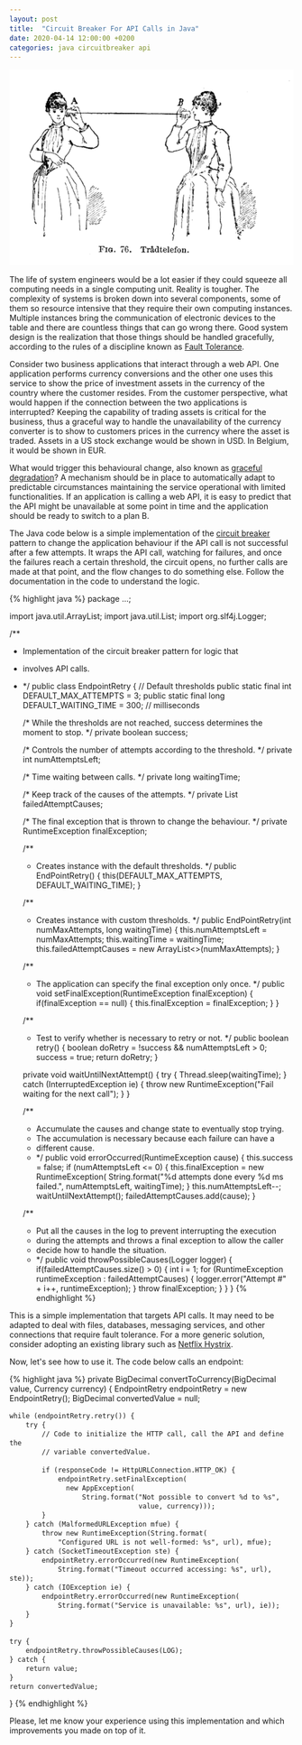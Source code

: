 ```yaml
---
layout: post
title:  "Circuit Breaker For API Calls in Java"
date: 2020-04-14 12:00:00 +0200
categories: java circuitbreaker api
---
```


![Tin Can Telephone](/images/posts/unreliable-api-call.png)

The life of system engineers would be a lot easier if they could squeeze all computing needs in a single computing unit. Reality is tougher. The complexity of systems is broken down into several components, some of them so resource intensive that they require their own computing instances. Multiple instances bring the communication of electronic devices to the table and there are countless things that can go wrong there. Good system design is the realization that those things should be handled gracefully, according to the rules of a discipline known as [Fault Tolerance].

<!-- more -->

Consider two business applications that interact through a web API. One application performs currency conversions and the other one uses this service to show the price of investment assets in the currency of the country where the customer resides. From the customer perspective, what would happen if the connection between the two applications is interrupted? Keeping the capability of trading assets is critical for the business, thus a graceful way to handle the unavailability of the currency converter is to show to customers prices in the currency where the asset is traded. Assets in a US stock exchange would be shown in USD. In Belgium, it would be shown in EUR.

What would trigger this behavioural change, also known as [graceful degradation]? A mechanism should be in place to automatically adapt to predictable circumstances maintaining the service operational with limited functionalities. If an application is calling a web API, it is easy to predict that the API might be unavailable at some point in time and the application should be ready to switch to a plan B.

The Java code below is a simple implementation of the [circuit breaker] pattern to change the application behaviour if the API call is not successful after a few attempts. It wraps the API call, watching for failures, and once the failures reach a certain threshold, the circuit opens, no further calls are made at that point, and the flow changes to do something else. Follow the documentation in the code to understand the logic.

{% highlight java %}
package ...;

import java.util.ArrayList;
import java.util.List;
import org.slf4j.Logger;

/**
 * Implementation of the circuit breaker pattern for logic that
 * involves API calls.
 * */
public class EndpointRetry {
    // Default thresholds
    public static final int DEFAULT_MAX_ATTEMPTS = 3;
    public static final long DEFAULT_WAITING_TIME = 300; // milliseconds

    /* While the thresholds are not reached, success determines the moment
       to stop. */
    private boolean success;

    /* Controls the number of attempts according to the threshold. */
    private int numAttemptsLeft;

    /* Time waiting between calls. */
    private long waitingTime;

    /* Keep track of the causes of the attempts. */
    private List<RuntimeException> failedAttemptCauses;

    /* The final exception that is thrown to change the behaviour. */
    private RuntimeException finalException;

    /**
     * Creates instance with the default thresholds.
     */
    public EndPointRetry() {
        this(DEFAULT_MAX_ATTEMPTS, DEFAULT_WAITING_TIME);
    }

    /**
     * Creates instance with custom thresholds.
     */
    public EndPointRetry(int numMaxAttempts, long waitingTime) {
        this.numAttemptsLeft = numMaxAttempts;
        this.waitingTime = waitingTime;
        this.failedAttemptCauses = new ArrayList<>(numMaxAttempts);
    }

    /**
     * The application can specify the final exception only once.
     */
    public void setFinalException(RuntimeException finalException) {
        if(finalException == null) {
            this.finalException = finalException;
        }
    }

    /**
     * Test to verify whether is necessary to retry or not.
     */
    public boolean retry() {
        boolean doRetry = !success && numAttemptsLeft > 0;
        success = true;
        return doRetry;
    }

    private void waitUntilNextAttempt() {
        try {
            Thread.sleep(waitingTime);
        } catch (InterruptedException ie) {
            throw new RuntimeException("Fail waiting for the next call");
        }
    }

    /**
     * Accumulate the causes and change state to eventually stop trying.
     * The accumulation is necessary because each failure can have a
     * different cause.
     * */
    public void errorOccurred(RuntimeException cause) {
        this.success = false;
        if (numAttemptsLeft <= 0) {
            this.finalException = new RuntimeException(
                String.format("%d attempts done every %d ms failed.",
                              numAttemptsLeft, waitingTime);
        }
        this.numAttemptsLeft--;
        waitUntilNextAttempt();
        failedAttemptCauses.add(cause);
    }

    /**
     * Put all the causes in the log to prevent interrupting the execution
     * during the attempts and throws a final exception to allow the caller
     * decide how to handle the situation.
     * */
    public void throwPossibleCauses(Logger logger) {
        if(failedAttemptCauses.size() > 0) {
            int i = 1;
            for (RuntimeException runtimeException : failedAttemptCauses) {
                logger.error("Attempt #" + i++, runtimeException);
            }
            throw finalException;
        }
    }
}
{% endhighlight %}

This is a simple implementation that targets API calls. It may need to be adapted to deal with files, databases, messaging services, and other connections that require fault tolerance. For a more generic solution, consider adopting an existing library such as [Netflix Hystrix][Hystrix].

Now, let's see how to use it. The code below calls an endpoint:

{% highlight java %}
private BigDecimal convertToCurrency(BigDecimal value, Currency currency) {
    EndpointRetry endpointRetry = new EndpointRetry();
    BigDecimal convertedValue = null;

    while (endpointRetry.retry()) {
        try {
            // Code to initialize the HTTP call, call the API and define the
            // variable convertedValue.

            if (responseCode != HttpURLConnection.HTTP_OK) {
                endpointRetry.setFinalException(
                  new AppException(
                      String.format("Not possible to convert %d to %s",  
                                    value, currency)));
            }
        } catch (MalformedURLException mfue) {
            throw new RuntimeException(String.format(
                "Configured URL is not well-formed: %s", url), mfue);
        } catch (SocketTimeoutException ste) {
            endpointRetry.errorOccurred(new RuntimeException(
                String.format("Timeout occurred accessing: %s", url), ste));
        } catch (IOException ie) {
            endpointRetry.errorOccurred(new RuntimeException(
                String.format("Service is unavailable: %s", url), ie));
        }
    }

    try {
        endpointRetry.throwPossibleCauses(LOG);
    } catch {
        return value;
    }
    return convertedValue;
}
{% endhighlight %}

Please, let me know your experience using this implementation and which improvements you made on top of it.

[circuit breaker]: https://martinfowler.com/bliki/CircuitBreaker.html

[Fault Tolerance]: https://en.wikipedia.org/wiki/Fault_tolerance

[graceful degradation]: https://www.sciencedirect.com/topics/computer-science/graceful-degradation

[Hystrix]: https://github.com/Netflix/Hystrix
